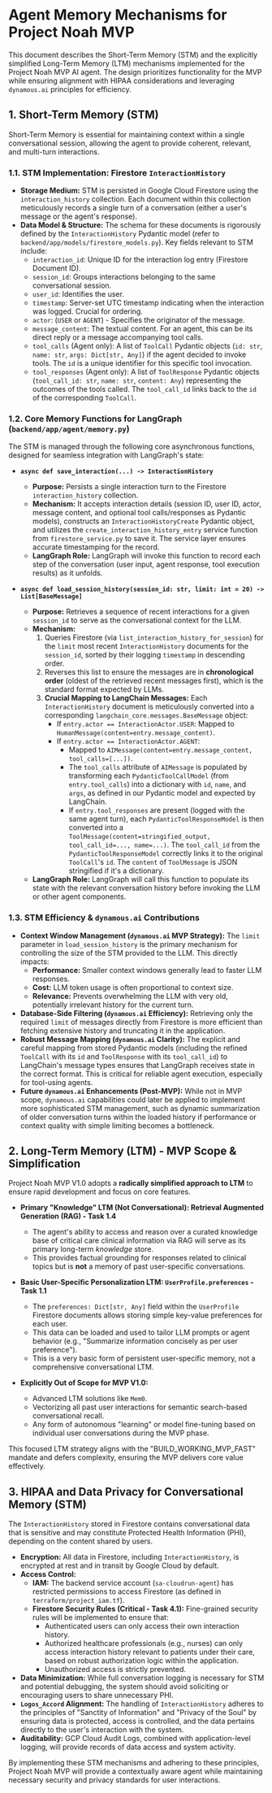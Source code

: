 # Agent Memory Mechanisms for Project Noah MVP

This document describes the Short-Term Memory (STM) and the explicitly simplified Long-Term Memory (LTM) mechanisms implemented for the Project Noah MVP AI agent. The design prioritizes functionality for the MVP while ensuring alignment with HIPAA considerations and leveraging `dynamous.ai` principles for efficiency.

## 1. Short-Term Memory (STM)

Short-Term Memory is essential for maintaining context within a single conversational session, allowing the agent to provide coherent, relevant, and multi-turn interactions.

### 1.1. STM Implementation: Firestore `InteractionHistory`

*   **Storage Medium:** STM is persisted in Google Cloud Firestore using the `interaction_history` collection. Each document within this collection meticulously records a single turn of a conversation (either a user's message or the agent's response).
*   **Data Model & Structure:** The schema for these documents is rigorously defined by the `InteractionHistory` Pydantic model (refer to `backend/app/models/firestore_models.py`). Key fields relevant to STM include:
    *   `interaction_id`: Unique ID for the interaction log entry (Firestore Document ID).
    *   `session_id`: Groups interactions belonging to the same conversational session.
    *   `user_id`: Identifies the user.
    *   `timestamp`: Server-set UTC timestamp indicating when the interaction was logged. Crucial for ordering.
    *   `actor`: (`USER` or `AGENT`) - Specifies the originator of the message.
    *   `message_content`: The textual content. For an agent, this can be its direct reply or a message accompanying tool calls.
    *   `tool_calls` (Agent only): A list of `ToolCall` Pydantic objects (`id: str`, `name: str`, `args: Dict[str, Any]`) if the agent decided to invoke tools. The `id` is a unique identifier for this specific tool invocation.
    *   `tool_responses` (Agent only): A list of `ToolResponse` Pydantic objects (`tool_call_id: str`, `name: str`, `content: Any`) representing the outcomes of the tools called. The `tool_call_id` links back to the `id` of the corresponding `ToolCall`.

### 1.2. Core Memory Functions for LangGraph (`backend/app/agent/memory.py`)

The STM is managed through the following core asynchronous functions, designed for seamless integration with LangGraph's state:

*   **`async def save_interaction(...) -> InteractionHistory`**
    *   **Purpose:** Persists a single interaction turn to the Firestore `interaction_history` collection.
    *   **Mechanism:** It accepts interaction details (session ID, user ID, actor, message content, and optional tool calls/responses as Pydantic models), constructs an `InteractionHistoryCreate` Pydantic object, and utilizes the `create_interaction_history_entry` service function from `firestore_service.py` to save it. The service layer ensures accurate timestamping for the record.
    *   **LangGraph Role:** LangGraph will invoke this function to record each step of the conversation (user input, agent response, tool execution results) as it unfolds.

*   **`async def load_session_history(session_id: str, limit: int = 20) -> List[BaseMessage]`**
    *   **Purpose:** Retrieves a sequence of recent interactions for a given `session_id` to serve as the conversational context for the LLM.
    *   **Mechanism:**
        1.  Queries Firestore (via `list_interaction_history_for_session`) for the `limit` most recent `InteractionHistory` documents for the `session_id`, sorted by their logging `timestamp` in descending order.
        2.  Reverses this list to ensure the messages are in **chronological order** (oldest of the retrieved recent messages first), which is the standard format expected by LLMs.
        3.  **Crucial Mapping to LangChain Messages:** Each `InteractionHistory` document is meticulously converted into a corresponding `langchain_core.messages.BaseMessage` object:
            *   If `entry.actor == InteractionActor.USER`: Mapped to `HumanMessage(content=entry.message_content)`.
            *   If `entry.actor == InteractionActor.AGENT`:
                *   Mapped to `AIMessage(content=entry.message_content, tool_calls=[...])`.
                *   The `tool_calls` attribute of `AIMessage` is populated by transforming each `PydanticToolCallModel` (from `entry.tool_calls`) into a dictionary with `id`, `name`, and `args`, as defined in our Pydantic model and expected by LangChain.
                *   If `entry.tool_responses` are present (logged with the same agent turn), each `PydanticToolResponseModel` is then converted into a `ToolMessage(content=stringified_output, tool_call_id=..., name=...)`. The `tool_call_id` from the `PydanticToolResponseModel` correctly links it to the original `ToolCall`'s `id`. The `content` of `ToolMessage` is JSON stringified if it's a dictionary.
    *   **LangGraph Role:** LangGraph will call this function to populate its state with the relevant conversation history before invoking the LLM or other agent components.

### 1.3. STM Efficiency & `dynamous.ai` Contributions

*   **Context Window Management (`dynamous.ai` MVP Strategy):** The `limit` parameter in `load_session_history` is the primary mechanism for controlling the size of the STM provided to the LLM. This directly impacts:
    *   **Performance:** Smaller context windows generally lead to faster LLM responses.
    *   **Cost:** LLM token usage is often proportional to context size.
    *   **Relevance:** Prevents overwhelming the LLM with very old, potentially irrelevant history for the current turn.
*   **Database-Side Filtering (`dynamous.ai` Efficiency):** Retrieving only the required `limit` of messages directly from Firestore is more efficient than fetching extensive history and truncating it in the application.
*   **Robust Message Mapping (`dynamous.ai` Clarity):** The explicit and careful mapping from stored Pydantic models (including the refined `ToolCall` with its `id` and `ToolResponse` with its `tool_call_id`) to LangChain's message types ensures that LangGraph receives state in the correct format. This is critical for reliable agent execution, especially for tool-using agents.
*   **Future `dynamous.ai` Enhancements (Post-MVP):** While not in MVP scope, `dynamous.ai` capabilities could later be applied to implement more sophisticated STM management, such as dynamic summarization of older conversation turns within the loaded history if performance or context quality with simple limiting becomes a bottleneck.

## 2. Long-Term Memory (LTM) - MVP Scope & Simplification

Project Noah MVP V1.0 adopts a **radically simplified approach to LTM** to ensure rapid development and focus on core features.

*   **Primary "Knowledge" LTM (Not Conversational): Retrieval Augmented Generation (RAG) - Task 1.4**
    *   The agent's ability to access and reason over a curated knowledge base of critical care clinical information via RAG will serve as its primary long-term *knowledge* store.
    *   This provides factual grounding for responses related to clinical topics but is **not** a memory of past user-specific conversations.

*   **Basic User-Specific Personalization LTM: `UserProfile.preferences` - Task 1.1**
    *   The `preferences: Dict[str, Any]` field within the `UserProfile` Firestore documents allows storing simple key-value preferences for each user.
    *   This data can be loaded and used to tailor LLM prompts or agent behavior (e.g., "Summarize information concisely as per user preference").
    *   This is a very basic form of persistent user-specific memory, not a comprehensive conversational LTM.

*   **Explicitly Out of Scope for MVP V1.0:**
    *   Advanced LTM solutions like `Mem0`.
    *   Vectorizing all past user interactions for semantic search-based conversational recall.
    *   Any form of autonomous "learning" or model fine-tuning based on individual user conversations during the MVP phase.

This focused LTM strategy aligns with the "BUILD\_WORKING\_MVP\_FAST" mandate and defers complexity, ensuring the MVP delivers core value effectively.

## 3. HIPAA and Data Privacy for Conversational Memory (STM)

The `InteractionHistory` stored in Firestore contains conversational data that is sensitive and may constitute Protected Health Information (PHI), depending on the content shared by users.

*   **Encryption:** All data in Firestore, including `InteractionHistory`, is encrypted at rest and in transit by Google Cloud by default.
*   **Access Control:**
    *   **IAM:** The backend service account (`sa-cloudrun-agent`) has restricted permissions to access Firestore (as defined in `terraform/project_iam.tf`).
    *   **Firestore Security Rules (Critical - Task 4.1):** Fine-grained security rules will be implemented to ensure that:
        *   Authenticated users can only access their own interaction history.
        *   Authorized healthcare professionals (e.g., nurses) can only access interaction history relevant to patients under their care, based on robust authorization logic within the application.
        *   Unauthorized access is strictly prevented.
*   **Data Minimization:** While full conversation logging is necessary for STM and potential debugging, the system should avoid soliciting or encouraging users to share unnecessary PHI.
*   **`Logos_Accord` Alignment:** The handling of `InteractionHistory` adheres to the principles of "Sanctity of Information" and "Privacy of the Soul" by ensuring data is protected, access is controlled, and the data pertains directly to the user's interaction with the system.
*   **Auditability:** GCP Cloud Audit Logs, combined with application-level logging, will provide records of data access and system activity.

By implementing these STM mechanisms and adhering to these principles, Project Noah MVP will provide a contextually aware agent while maintaining necessary security and privacy standards for user interactions.
